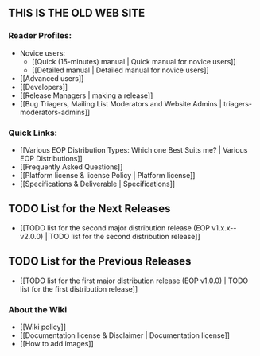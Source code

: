 ## THIS IS THE OLD WEB SITE

### Reader Profiles:
* Novice users:
  * [[Quick (15-minutes) manual | Quick manual for novice users]]
  * [[Detailed manual | Detailed manual for novice users]]
* [[Advanced users]]
* [[Developers]]
* [[Release Managers | making a release]]
* [[Bug Triagers, Mailing List Moderators and Website Admins | triagers-moderators-admins]]

### Quick Links:
* [[Various EOP Distribution Types: Which one Best Suits me? | Various EOP Distributions]]
* [[Frequently Asked Questions]]
* [[Platform license & license Policy | Platform license]]
* [[Specifications & Deliverable | Specifications]]

## TODO List for the Next Releases
* [[TODO list for the second major distribution release (EOP v1.x.x--v2.0.0) | TODO list for the second distribution release]]

## TODO List for the Previous Releases
* [[TODO list for the first major distribution release (EOP v1.0.0) | TODO list for the first distribution release]]

### About the Wiki
* [[Wiki policy]]
* [[Documentation license & Disclaimer | Documentation license]]
* [[How to add images]]

